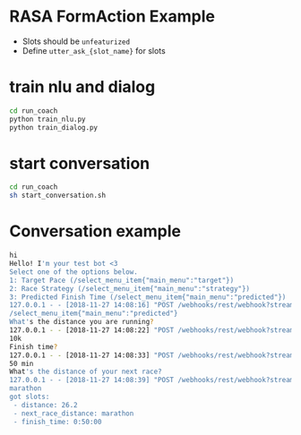 RASA FormAction Example
=======================
- Slots should be `unfeaturized`
- Define `utter_ask_{slot_name}` for slots

# train nlu and dialog
```bash
cd run_coach
python train_nlu.py
python train_dialog.py 
```

# start conversation
```bash
cd run_coach
sh start_conversation.sh
```

# Conversation example
```bash
hi
Hello! I'm your test bot <3
Select one of the options below.
1: Target Pace (/select_menu_item{"main_menu":"target"})
2: Race Strategy (/select_menu_item{"main_menu":"strategy"})
3: Predicted Finish Time (/select_menu_item{"main_menu":"predicted"})
127.0.0.1 - - [2018-11-27 14:08:16] "POST /webhooks/rest/webhook?stream=true&token= HTTP/1.1" 200 556 0.025918
/select_menu_item{"main_menu":"predicted"}
What's the distance you are running?
127.0.0.1 - - [2018-11-27 14:08:22] "POST /webhooks/rest/webhook?stream=true&token= HTTP/1.1" 200 204 0.098495
10k
Finish time?
127.0.0.1 - - [2018-11-27 14:08:33] "POST /webhooks/rest/webhook?stream=true&token= HTTP/1.1" 200 180 0.138662
50 min
What's the distance of your next race?
127.0.0.1 - - [2018-11-27 14:08:39] "POST /webhooks/rest/webhook?stream=true&token= HTTP/1.1" 200 206 0.144478
marathon
got slots:
 - distance: 26.2
 - next_race_distance: marathon
 - finish_time: 0:50:00

```
